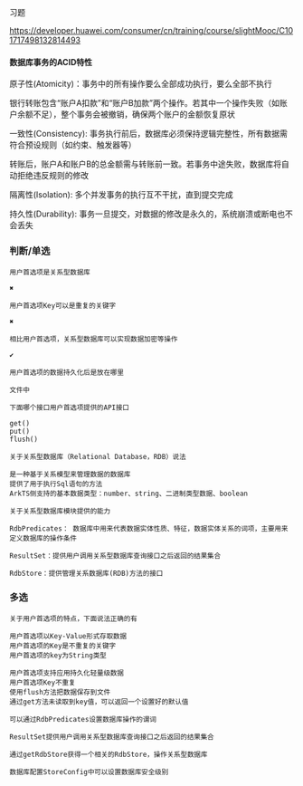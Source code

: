 习题

https://developer.huawei.com/consumer/cn/training/course/slightMooc/C101717498132814493



#### 数据库事务的ACID特性

原子性(Atomicity)：事务中的所有操作要么全部成功执行，要么全部不执行

银行转账包含“账户A扣款”和“账户B加款”两个操作。若其中一个操作失败（如账户余额不足），整个事务会被撤销，确保两个账户的金额恢复原状



一致性(Consistency): 事务执行前后，数据库必须保持逻辑完整性，所有数据需符合预设规则（如约束、触发器等）

转账后，账户A和账户B的总金额需与转账前一致。若事务中途失败，数据库将自动拒绝违反规则的修改



隔离性(Isolation): 多个并发事务的执行互不干扰，直到提交完成



持久性(Durability): 事务一旦提交，对数据的修改是永久的，系统崩溃或断电也不会丢失



### 判断/单选

```
用户首选项是关系型数据库

✖
```



```
用户首选项Key可以是重复的关键字

✖
```



```
相比用户首选项，关系型数据库可以实现数据加密等操作

✔
```



```
用户首选项的数据持久化后是放在哪里

文件中
```



```
下面哪个接口用户首选项提供的API接口

get()
put()
flush()
```



```
关于关系型数据库（Relational Database，RDB）说法

是一种基于关系模型来管理数据的数据库
提供了用于执行Sql语句的方法
ArkTS侧支持的基本数据类型：number、string、二进制类型数据、boolean
```



```
关于关系型数据库模块提供的能力
 
RdbPredicates： 数据库中用来代表数据实体性质、特征，数据实体关系的词项，主要用来定义数据库的操作条件

ResultSet：提供用户调用关系型数据库查询接口之后返回的结果集合

RdbStore：提供管理关系数据库(RDB)方法的接口
```



### 多选

```
关于用户首选项的特点，下面说法正确的有

用户首选项以Key-Value形式存取数据
用户首选项的Key是不重复的关键字
用户首选项的key为String类型
```



```
用户首选项支持应用持久化轻量级数据
用户首选项Key不重复
使用flush方法把数据保存到文件
通过get方法未读取到key值，可以返回一个设置好的默认值
```



```
可以通过RdbPredicates设置数据库操作的谓词

ResultSet提供用户调用关系型数据库查询接口之后返回的结果集合

通过getRdbStore获得一个相关的RdbStore，操作关系型数据库

数据库配置StoreConfig中可以设置数据库安全级别
```

